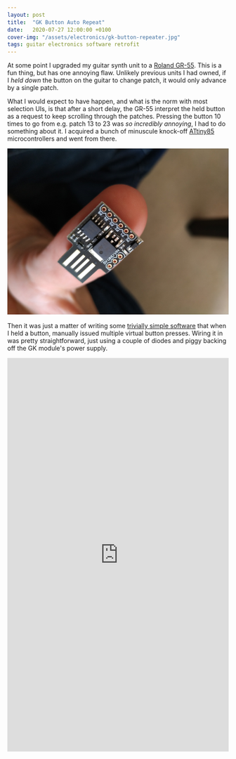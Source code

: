 ```yaml
---
layout: post
title:  "GK Button Auto Repeat"
date:   2020-07-27 12:00:00 +0100
cover-img: "/assets/electronics/gk-button-repeater.jpg"
tags: guitar electronics software retrofit
---
```

At some point I upgraded my guitar synth unit to a [Roland GR-55](https://www.roland.com/us/products/gr-55/). This is a fun thing, but has one annoying flaw. Unlikely previous units I had owned, if I *held down* the button on the guitar to change patch, it would only advance by a single patch.

What I would expect to have happen, and what is the norm with most selection UIs, is that after a short delay, the GR-55 interpret the held button as a request to keep scrolling through the patches. Pressing the button 10 times to go from e.g. patch 13 to 23 was *so incredibly annoying*, I had to do something about it. I acquired a bunch of minuscule knock-off [ATtiny85](https://www.microchip.com/en-us/product/attiny85) microcontrollers and went from there.

![ATtiny85](/assets/electronics/gk-button-repeater.jpg)

Then it was just a matter of writing some [trivially simple software](https://github.com/timangus/gk-button-autorepeat) that when I held a button, manually issued multiple virtual button presses. Wiring it in was pretty straightforward, just using a couple of diodes and piggy backing off the GK module's power supply.

<iframe style="width: 100%; aspect-ratio: 9 / 16" src="https://www.youtube.com/embed/BADpTXQrU9I" title="YouTube video player" frameborder="0" allowfullscreen></iframe>
